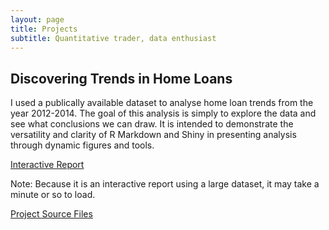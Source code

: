 ```yaml
---
layout: page
title: Projects
subtitle: Quantitative trader, data enthusiast
---
```


## Discovering Trends in Home Loans 

I used a publically available dataset to analyse home loan trends from the year 2012-2014. The goal of this analysis is simply to explore the data and see what conclusions we can draw. It is intended to demonstrate the versatility and clarity of R Markdown and Shiny in presenting analysis through dynamic figures and tools.  

[Interactive Report](https://duffwang.shinyapps.io/homeloananalysis/)
  
Note: Because it is an interactive report using a large dataset, it may take a minute or so to load.  
  
[Project Source Files](https://github.com/duffwang/HomeLoanAnalysis)

